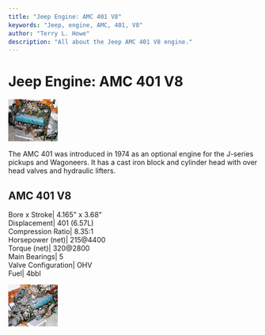 ```yaml
---
title: "Jeep Engine: AMC 401 V8"
keywords: "Jeep, engine, AMC, 401, V8"
author: "Terry L. Howe"
description: "All about the Jeep AMC 401 V8 engine."
---
```

# Jeep Engine: AMC 401 V8

[![AMC 401](../../../img/engine/amc40101_.jpg)](../../../img/engine/amc40101.jpg) 

The AMC 401 was introduced in 1974 as an optional engine for the J-series pickups and Wagoneers. It has a cast iron block and cylinder head with over head valves and hydraulic lifters.

AMC 401 V8  
---  
Bore x Stroke| 4.165" x 3.68"  
Displacement| 401 (6.57L)  
Compression Ratio| 8.35:1  
Horsepower (net)| 215@4400  
Torque (net)| 320@2800  
Main Bearings| 5  
Valve Configuration| OHV  
Fuel| 4bbl  
  
[![AMC 401](../../../img/engine/amc40102_.jpg)](../../../img/engine/amc40102.jpg)